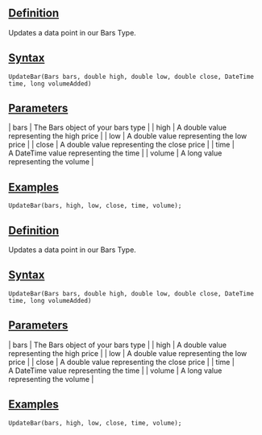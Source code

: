 ## [Definition](https://developer.ninjatrader.com/docs/desktop/updatebar\#definition)

Updates a data point in our Bars Type.

## [Syntax](https://developer.ninjatrader.com/docs/desktop/updatebar\#syntax)

`UpdateBar(Bars bars, double high, double low, double close, DateTime time, long volumeAdded)`

## [Parameters](https://developer.ninjatrader.com/docs/desktop/updatebar\#parameters)

| bars | The Bars object of your bars type |
| high | A double value representing the high price |
| low | A double value representing the low price |
| close | A double value representing the close price |
| time | A DateTime value representing the time |
| volume | A long value representing the volume |

## [Examples](https://developer.ninjatrader.com/docs/desktop/updatebar\#examples)

```jsx-1168641291 csharp
UpdateBar(bars, high, low, close, time, volume);

```

## [Definition](https://developer.ninjatrader.com/docs/desktop/updatebar\#definition)

Updates a data point in our Bars Type.

## [Syntax](https://developer.ninjatrader.com/docs/desktop/updatebar\#syntax)

`UpdateBar(Bars bars, double high, double low, double close, DateTime time, long volumeAdded)`

## [Parameters](https://developer.ninjatrader.com/docs/desktop/updatebar\#parameters)

| bars | The Bars object of your bars type |
| high | A double value representing the high price |
| low | A double value representing the low price |
| close | A double value representing the close price |
| time | A DateTime value representing the time |
| volume | A long value representing the volume |

## [Examples](https://developer.ninjatrader.com/docs/desktop/updatebar\#examples)

```jsx-1168641291 csharp
UpdateBar(bars, high, low, close, time, volume);

```